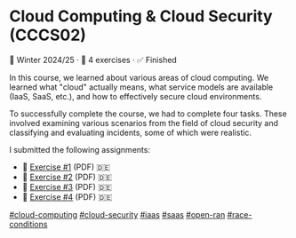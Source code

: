 # Cloud Computing & Cloud Security (CCCS02)

📆 Winter 2024/25 &middot; 🧠 4 exercises &middot; ✅ Finished

In this course, we learned about various areas of cloud computing. We learned what "cloud" actually means,
what service models are available (IaaS, SaaS, etc.), and how to effectively secure cloud environments.

To successfully complete the course, we had to complete four tasks. These involved examining various scenarios
from the field of cloud security and classifying and evaluating incidents, some of which were realistic.

I submitted the following assignments:

* 📝 [Exercise #1](Aufgabe_1.pdf) (PDF) 🇩🇪
* 📝 [Exercise #2](Aufgabe_2.pdf) (PDF) 🇩🇪
* 📝 [Exercise #3](Aufgabe_3.pdf) (PDF) 🇩🇪
* 📝 [Exercise #4](Aufgabe_4.pdf) (PDF) 🇩🇪

[#cloud-computing][1] [#cloud-security][2] [#iaas][3] [#saas][4] [#open-ran][5]
[#race-conditions][6]

[1]: https://github.com/topics/cloud-computing
[2]: https://github.com/topics/cloud-security
[3]: https://github.com/topics/iaas
[4]: https://github.com/topics/saas
[5]: https://github.com/topics/open-ran
[6]: https://github.com/topics/race-conditions
